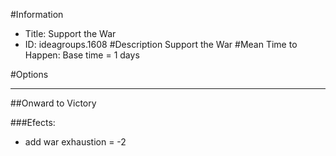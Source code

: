 #Information
 - Title: Support the War
 - ID: ideagroups.1608
#Description
Support the War
#Mean Time to Happen:
Base time = 1 days

#Options

___
##Onward to Victory

###Efects:<ul><li>add war exhaustion = -2</li></ul>
